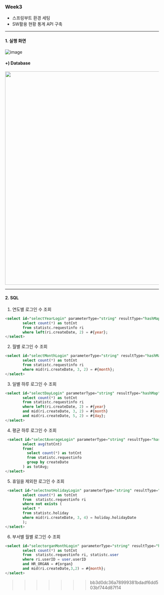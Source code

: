 ### Week3
+ 스프링부트 환경 세팅
+ SW활용 현황 통계 API 구축

_______________________________


#### 1. 실행 화면
![image](https://user-images.githubusercontent.com/65826145/131802585-cd653967-8559-4fc2-a100-4f656a6fe23c.png)

#### +) Database
 <img src="https://user-images.githubusercontent.com/65826145/131799128-31decced-4e04-4b3d-afdc-9c1a9d5ce969.png" width="700">
 
 _______________________________
 
 
 #### 2. SQL

1. 연도별 로그인 수 조회
```sql
<select id="selectYearLogin" parameterType="string" resultType="hashMap">
        select count(*) as totCnt
        from statistc.requestinfo ri
        where left(ri.createDate, 2) = #{year};
</select>
```

2. 월별 로그인 수 조회
```sql
<select id="selectMonthLogin" parameterType="string" resultType="hashMap">
        select count(*) as totCnt
        from statistc.requestinfo ri
        where mid(ri.createDate, 3, 2) = #{month};
</select>
```

3. 일별 하루 로그인 수 조회
```sql
<select id="selectDayLogin" parameterType="string" resultType="hashMap">
        select count(*) as totCnt
        from statistc.requestinfo ri
        where left(ri.createDate, 2) = #{year}
        and mid(ri.createDate, 3, 2) = #{month}
        and mid(ri.createDate, 5, 2) = #{day};
</select>
```

4. 평균 하루 로그인 수 조회
```sql
 <select id="selectAverageLogin" parameterType="string" resultType="hashMap">
        select avg(totCnt)
        from(
          select count(*) as totCnt
          from statistc.requestinfo
          group by createDate
        ) as totAvg;
</select>
```

5. 휴일을 제외한 로그인 수 조회
```sql
 <select id="selectnotHolidayLogin" parameterType="string" resultType="hashMap">
        select count(*) as totCnt
        from  statistc.requestinfo ri
        where not exists (
        select *
        from statistc.holiday
        where mid(ri.createDate, 3, 4) = holiday.holidayDate
        );
</select>
```

6. 부서별 월별 로그인 수 조회
```sql
<select id="selectorganMonthLogin" parameterType="string" resultType="hashMap">
        select count(*) as totCnt
        from  statistc.requestinfo ri, statistc.user
        where ri.userID = user.userID
        and HR_ORGAN = #{organ}
        and mid(ri.createDate,3,2) = #{month};
</select>
```
>>>>>>> bb3d0dc36a78999381bdadf6dd503bf744d87f14
